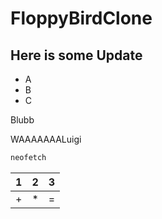 # FloppyBirdClone
## Here is some Update
- A
- B
- C

Blubb

WAAAAAAALuigi

```bash
neofetch
```

| 1 | 2 | 3 |
| - | - | - |
| + | * | = |